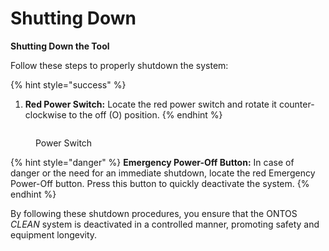 # Shutting Down

**Shutting Down the Tool**

Follow these steps to properly shutdown the system:

{% hint style="success" %}
1. **Red Power Switch:** Locate the red power switch and rotate it counter-clockwise to the off (O) position.
{% endhint %}

<figure><img src="broken-reference" alt=""><figcaption><p>Power Switch</p></figcaption></figure>

{% hint style="danger" %}
**Emergency Power-Off Button:** In case of danger or the need for an immediate shutdown, locate the red Emergency Power-Off button. Press this button to quickly deactivate the system.
{% endhint %}

By following these shutdown procedures, you ensure that the ONTOS _CLEAN_ system is deactivated in a controlled manner, promoting safety and equipment longevity.
